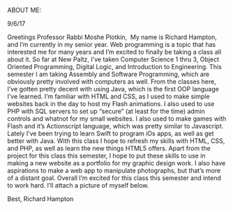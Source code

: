 ABOUT ME:

9/6/17
 
Greetings Professor Rabbi Moshe Plotkin,
​
​My name is Richard Hampton, and I’m currently in my senior year.  Web programming is a topic that has interested me for many years and I’m excited to finally be taking a class all about it.  So far at New Paltz, I’ve taken Computer Science 1 thru 3, Object Oriented Programming, Digital Logic, and Introduction to Engineering.  This semester I am taking Assembly and Software Programming, which are obviously pretty involved with computers as well.  From the classes here, I’ve gotten pretty decent with using Java, which is the first OOP language I’ve learned.  I’m familiar with HTML and CSS, as I used to make simple websites back in the day to host my Flash animations.  I also used to use PHP with SQL servers to set up “secure” (at least for the time) admin controls and whatnot for my small websites.  I also used to make games with Flash and it’s Actionscript language, which was pretty similar to Javascript.  Lately I’ve been trying to learn Swift to program iOs apps, as well as get better with Java.
​With this class I hope to refresh my skills with HTML, CSS, and PHP, as well as learn the new things HTML5 offers.  Apart from the project for this class this semester, I hope to put these skills to use in making a new website as a portfolio for my graphic design work.  I also have aspirations to make a web app to manipulate photographs, but that’s more of a distant goal.  Overall I’m excited for this class this semester and intend to work hard.  I’ll attach a picture of myself below.
 
Best,
Richard Hampton
